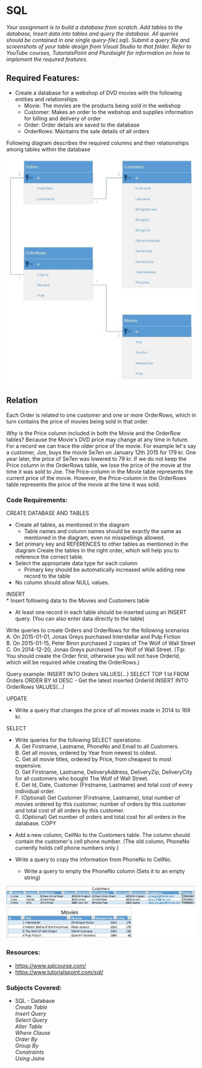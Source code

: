 # SQL

*Your assignment is to build a database from scratch. Add tables to the database, Insert data into tables and query the database. All queries should be contained in one single query-file(.sql). Submit a query file and screenshots of your table design from Visual Studio to that folder. Refer to YouTube courses, TutorialsPoint and Pluralsight for information on how to implement the required features.*

## Required Features:

* Create a database for a webshop of DVD movies with the following entities and relationships
    * Movie: The movies are the products being sold in the webshop
    * Customer: Makes an order to the webshop and supplies information for billing and delivery of order
    * Order: Order details are saved to the database
    * OrderRows: Maintains the sale details of all orders

Following diagram describes the required columns and their relationships among tables within the database

![](https://github.com/WebsterSweden/Lexicon_NET/blob/master/10_SQL_Database/images/database-1.png)

## Relation

Each Order is related to one customer and one or more OrderRows, which in turn contains the price of movies being sold in that order.

Why is the Price column included in both the Movie and the OrderRow tables? Because the Movie's DVD price may change at any time in future. For a record we can trace the older price of the movie. For example let's say a customer, Joe, buys the movie Se7en on January 12th 2015 for 179 kr. One year later, the price of Se7en was lowered to 79 kr. If we do not keep the Price column in the OrderRows table, we lose the price of the movie at the time it was sold to Joe. The Price-column in the Movie table represents the current price of the movie. However, the Price-column in the OrderRows table represents the price of the movie at the time it was sold.

### Code Requirements:

CREATE DATABASE AND TABLES<br />
* Create all tables, as mentioned in the diagram
    * Table names and column names should be exactly the same as mentioned in the diagram, even no misspellings allowed.
* Set primary key and REFERENCES to other tables as mentioned in the diagram Create the tables in the right order, which will help you to reference the correct table.
* Select the appropriate data type for each column
    * Primary key should be automatically increased while adding new record to the table
* No column should allow NULL values.<br />

INSERT<br />
    * Insert following data to the Movies and Customers table
* At least one record in each table should be inserted using an INSERT query. (You can also enter data directly to the table)<br />

Write queries to create Orders and OrderRows for the following scenarios<br />
    A. On 2015-01-01, Jonas Greys purchased Interstellar and Pulp Fiction<br />
    B. On 2015-01-15, Peter Biron purchased 2 copies of The Wolf of Wall Street<br />
    C. On 2014-12-20, Jonas Greys purchased The Wolf of Wall Street. (Tip: You should create the Order first, otherwise you will not have OrderId, which will be required while creating the OrderRows.)<br />

Query example: INSERT INTO Orders VALUES(...) SELECT TOP 1 Id FROM Orders ORDER BY Id DESC - Get the latest inserted OrderId INSERT INTO OrderRows VALUES(...)

UPDATE
* Write a query that changes the price of all movies made in 2014 to 169 kr.

SELECT
* Write queries for the following SELECT operations:<br />
    A. Get Firstname, Lastname, PhoneNo and Email to all Customers.<br />
    B. Get all movies, ordered by Year from newest to oldest.<br />
    C. Get all movie titles, ordered by Price, from cheapest to most expensive.<br />
    D. Get Firstname, Lastname, DeliveryAddress, DeliveryZip, DeliveryCity for all customers who bought The Wolf of Wall Street.<br />
    E. Get Id, Date, Customer (Firstname, Lastname) and total cost of every individual order.<br />
    F. (Optional) Get Customer (Firstname, Lastname), total number of movies ordered by this customer, number of orders by this customer and total cost of all orders by this customer.<br />
    G. (Optional) Get number of orders and total cost for all orders in the database. COPY<br />

* Add a new column, CellNo to the Customers table. The column should contain the customer's cell phone number. (The old column, PhoneNo currently holds cell phone numbers only.)
* Write a query to copy the information from PhoneNo to CellNo.
    * Write a query to empty the PhoneNo column (Sets it to an empty string)

![](https://github.com/WebsterSweden/Lexicon_NET/blob/master/10_SQL_Database/images/database-2.png)

### Resources:
* https://www.sqlcourse.com/
* https://www.tutorialspoint.com/sql/

### Subjects Covered:
* SQL - Database<br />
*Create Table*<br />
*Insert Query*<br />
*Select Query*<br />
*Alter Table*<br />
*Where Clause*<br />
*Order By*<br />
*Group By*<br />
*Constraints*<br />
*Using Joins*<br />
